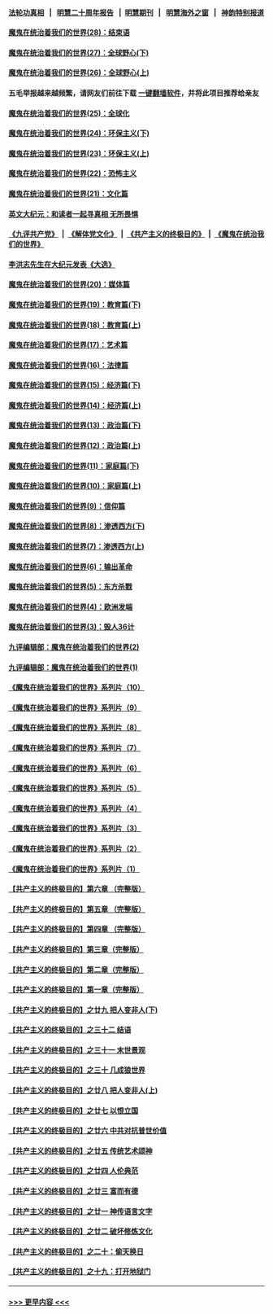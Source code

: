 #### [法轮功真相](https://github.com/gfw-breaker/truth/blob/master/README.md?t=0) &nbsp;&nbsp;|&nbsp;&nbsp; [明慧二十周年报告](https://github.com/gfw-breaker/mh-reports/blob/master/README.md?t=0) &nbsp;&nbsp;|&nbsp;&nbsp;[明慧期刊](https://github.com/gfw-breaker/mh-qikan) &nbsp;&nbsp;|&nbsp;&nbsp; [明慧海外之窗](https://github.com/gfw-breaker/mh-news/blob/master/README.md?t=0) &nbsp;&nbsp;|&nbsp;&nbsp; [神韵特别报道](https://github.com/gfw-breaker/mh-news/blob/master/shenyun.md?t=0)
#### [魔鬼在统治着我们的世界(28)：结束语](../pages/nsc422/n10936246.md?t=07152051) 
#### [魔鬼在统治着我们的世界(27)：全球野心(下)](../pages/nsc422/n10928319.md?t=07152051) 
#### [魔鬼在统治着我们的世界(26)：全球野心(上)](../pages/nsc422/n10900318.md?t=07152051) 
#### 五毛举报越来越频繁，请网友们前往下载 [一键翻墙软件](https://github.com/gfw-breaker/ssr-accounts)，并将此项目推荐给亲友
#### [魔鬼在统治着我们的世界(25)：全球化](../pages/nsc422/n10788205.md?t=07152051) 
#### [魔鬼在统治着我们的世界(24)：环保主义(下)](../pages/nsc422/n10695307.md?t=07152051) 
#### [魔鬼在统治着我们的世界(23)：环保主义(上)](../pages/nsc422/n10688613.md?t=07152051) 
#### [魔鬼在统治着我们的世界(22)：恐怖主义](../pages/nsc422/n10614727.md?t=07152051) 
#### [魔鬼在统治着我们的世界(21)：文化篇](../pages/nsc422/n10597706.md?t=07152051) 
#### [英文大纪元：和读者一起寻真相 无所畏惧](../pages/nsc422/n12542027.md?t=07152051) 
#### [《九评共产党》](https://github.com/begood0513/9ping.md/blob/master/README.md) &nbsp;|&nbsp; [《解体党文化》](../../../../jtdwh.md/blob/master/README.md)  &nbsp;|&nbsp; [《共产主义的终极目的》](../../../../gczydzjmd.md/blob/master/README.md) &nbsp;|&nbsp; [《魔鬼在统治我们的世界》](../../../../mgztzwmdsj.md/blob/master/README.md) 
#### [李洪志先生在大纪元发表《大选》](../pages/nsc422/n12534746.md?t=07152051) 
#### [魔鬼在统治着我们的世界(20)：媒体篇](../pages/nsc422/n10586579.md?t=07152051) 
#### [魔鬼在统治着我们的世界(19)：教育篇(下)](../pages/nsc422/n10564808.md?t=07152051) 
#### [魔鬼在统治着我们的世界(18)：教育篇(上)](../pages/nsc422/n10526970.md?t=07152051) 
#### [魔鬼在统治着我们的世界(17)：艺术篇](../pages/nsc422/n10499093.md?t=07152051) 
#### [魔鬼在统治着我们的世界(16)：法律篇](../pages/nsc422/n10485969.md?t=07152051) 
#### [魔鬼在统治着我们的世界(15)：经济篇(下)](../pages/nsc422/n10469975.md?t=07152051) 
#### [魔鬼在统治着我们的世界(14)：经济篇(上)](../pages/nsc422/n10457370.md?t=07152051) 
#### [魔鬼在统治着我们的世界(13)：政治篇(下)](../pages/nsc422/n10448270.md?t=07152051) 
#### [魔鬼在统治着我们的世界(12)：政治篇(上)](../pages/nsc422/n10444576.md?t=07152051) 
#### [魔鬼在统治着我们的世界(11)：家庭篇(下)](../pages/nsc422/n10440961.md?t=07152051) 
#### [魔鬼在统治着我们的世界(10)：家庭篇(上)](../pages/nsc422/n10435448.md?t=07152051) 
#### [魔鬼在统治着我们的世界(9)：信仰篇](../pages/nsc422/n10432159.md?t=07152051) 
#### [魔鬼在统治着我们的世界(8)：渗透西方(下)](../pages/nsc422/n10429603.md?t=07152051) 
#### [魔鬼在统治着我们的世界(7)：渗透西方(上)](../pages/nsc422/n10426013.md?t=07152051) 
#### [魔鬼在统治着我们的世界(6)：输出革命](../pages/nsc422/n10421536.md?t=07152051) 
#### [魔鬼在统治着我们的世界(5)：东方杀戮](../pages/nsc422/n10417707.md?t=07152051) 
#### [魔鬼在统治着我们的世界(4)：欧洲发端](../pages/nsc422/n10414890.md?t=07152051) 
#### [魔鬼在统治着我们的世界(3)：毁人36计](../pages/nsc422/n10411583.md?t=07152051) 
#### [九评编辑部：魔鬼在统治着我们的世界(2)](../pages/nsc422/n10410036.md?t=07152051) 
#### [九评编辑部：魔鬼在统治着我们的世界(1)](../pages/nsc422/n10406825.md?t=07152051) 
#### [《魔鬼在统治着我们的世界》系列片（10）](../pages/nsc422/n12292670.md?t=07152051) 
#### [《魔鬼在统治着我们的世界》系列片（9）](../pages/nsc422/n12290859.md?t=07152051) 
#### [《魔鬼在统治着我们的世界》系列片（8）](../pages/nsc422/n12287445.md?t=07152051) 
#### [《魔鬼在统治着我们的世界》系列片（7）](../pages/nsc422/n12283425.md?t=07152051) 
#### [《魔鬼在统治着我们的世界》系列片（6）](../pages/nsc422/n12282314.md?t=07152051) 
#### [《魔鬼在统治着我们的世界》系列片（5）](../pages/nsc422/n12281419.md?t=07152051) 
#### [《魔鬼在统治着我们的世界》系列片（4）](../pages/nsc422/n12274024.md?t=07152051) 
#### [《魔鬼在统治着我们的世界》系列片（3）](../pages/nsc422/n12271322.md?t=07152051) 
#### [《魔鬼在统治着我们的世界》系列片（2）](../pages/nsc422/n12269049.md?t=07152051) 
#### [《魔鬼在统治着我们的世界》系列片（1）](../pages/nsc422/n12267575.md?t=07152051) 
#### [【共产主义的终极目的】第六章 （完整版）](../pages/nsc422/n11428913.md?t=07152051) 
#### [【共产主义的终极目的】第五章 （完整版）](../pages/nsc422/n11428912.md?t=07152051) 
#### [【共产主义的终极目的】第四章 （完整版）](../pages/nsc422/n11428907.md?t=07152051) 
#### [【共产主义的终极目的】第三章（完整版）](../pages/nsc422/n11428848.md?t=07152051) 
#### [【共产主义的终极目的】第二章（完整版）](../pages/nsc422/n11428831.md?t=07152051) 
#### [【共产主义的终极目的】第一章（完整版）](../pages/nsc422/n11417651.md?t=07152051) 
#### [【共产主义的终极目的】之廿九 把人变非人(下)](../pages/nsc422/n11344140.md?t=07152051) 
#### [【共产主义的终极目的】之三十二 结语](../pages/nsc422/n11360535.md?t=07152051) 
#### [【共产主义的终极目的】之三十一 末世景观](../pages/nsc422/n11351129.md?t=07152051) 
#### [【共产主义的终极目的】之三十 几成狼世界](../pages/nsc422/n11348280.md?t=07152051) 
#### [【共产主义的终极目的】之廿八 把人变非人(上)](../pages/nsc422/n11340492.md?t=07152051) 
#### [【共产主义的终极目的】之廿七 以恨立国](../pages/nsc422/n11336944.md?t=07152051) 
#### [【共产主义的终极目的】之廿六 中共对抗普世价值](../pages/nsc422/n11324785.md?t=07152051) 
#### [【共产主义的终极目的】之廿五 传统艺术颂神](../pages/nsc422/n11296396.md?t=07152051) 
#### [【共产主义的终极目的】之廿四 人伦典范](../pages/nsc422/n11296397.md?t=07152051) 
#### [【共产主义的终极目的】之廿三 富而有德](../pages/nsc422/n11283598.md?t=07152051) 
#### [【共产主义的终极目的】之廿一 神传语言文字](../pages/nsc422/n11263265.md?t=07152051) 
#### [【共产主义的终极目的】之廿二 破坏修炼文化](../pages/nsc422/n11245728.md?t=07152051) 
#### [【共产主义的终极目的】之二十：偷天换日](../pages/nsc422/n11238846.md?t=07152051) 
#### [【共产主义的终极目的】之十九：打开地狱门](../pages/nsc422/n11206376.md?t=07152051) 

----
#### [ >>> 更早内容 <<< ](../indexes/nsc422-earlier.md)
